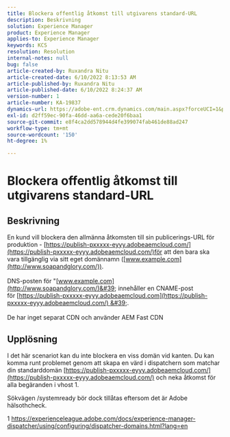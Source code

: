 ```yaml
---
title: Blockera offentlig åtkomst till utgivarens standard-URL
description: Beskrivning
solution: Experience Manager
product: Experience Manager
applies-to: Experience Manager
keywords: KCS
resolution: Resolution
internal-notes: null
bug: false
article-created-by: Ruxandra Nitu
article-created-date: 6/10/2022 8:13:53 AM
article-published-by: Ruxandra Nitu
article-published-date: 6/10/2022 8:24:37 AM
version-number: 1
article-number: KA-19837
dynamics-url: https://adobe-ent.crm.dynamics.com/main.aspx?forceUCI=1&pagetype=entityrecord&etn=knowledgearticle&id=59764c3e-95e8-ec11-bb3c-000d3a3b17fa
exl-id: d2ff59ec-90fa-46dd-aa6a-cede20f6baa1
source-git-commit: e8f4ca2dd578944d4fe399074fab461de88ad247
workflow-type: tm+mt
source-wordcount: '150'
ht-degree: 1%

---
```


# Blockera offentlig åtkomst till utgivarens standard-URL

## Beskrivning

En kund vill blockera den allmänna åtkomsten till sin publicerings-URL för produktion - [https://publish-pxxxxx-eyyy.adobeaemcloud.com/](https://publish-pxxxxx-eyyy.adobeaemcloud.com/)för att den bara ska vara tillgänglig via sitt eget domännamn ([www.example.com](http://www.soapandglory.com/)). <br><br>DNS-posten för &quot;[www.example.com](http://www.soapandglory.com/)&#39; innehåller en CNAME-post för [https://publish-pxxxxx-eyyy.adobeaemcloud.com](https://publish-pxxxxx-eyyy.adobeaemcloud.com/) &#39;. <br><br>De har inget separat CDN och använder AEM Fast CDN

## Upplösning


I det här scenariot kan du inte blockera en viss domän vid kanten.
Du kan komma runt problemet genom att skapa en värd i dispatchern som matchar din standarddomän [https://publish-pxxxxx-eyyy.adobeaemcloud.com/](https://publish-pxxxxx-eyyy.adobeaemcloud.com/) och neka åtkomst för alla begäranden i vhost 1.

Sökvägen /systemready bör dock tillåtas eftersom det är Adobe hälsothcheck.

1 https://experienceleague.adobe.com/docs/experience-manager-dispatcher/using/configuring/dispatcher-domains.html?lang=en
